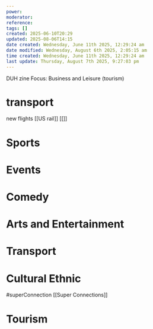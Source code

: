 ```yaml
---
power: 
moderator: 
reference: 
tags: []
created: 2025-06-10T20:29
updated: 2025-08-06T14:15
date created: Wednesday, June 11th 2025, 12:29:24 am
date modified: Wednesday, August 6th 2025, 2:05:15 am
time created: Wednesday, June 11th 2025, 12:29:24 am
last update: Thursday, August 7th 2025, 9:27:03 pm
---
```

DUH zine 
Focus: Business and Leisure (tourism)

# 
# transport
new flights
[[US rail]]
[[]]
# Sports

# Events

# Comedy

# Arts and Entertainment
# Transport
# Cultural Ethnic
#superConnection
[[Super Connections]]

# Tourism

